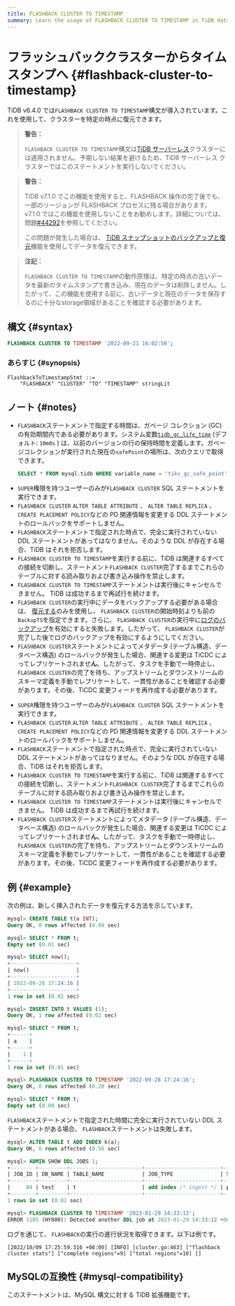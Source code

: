 ```yaml
---
title: FLASHBACK CLUSTER TO TIMESTAMP
summary: Learn the usage of FLASHBACK CLUSTER TO TIMESTAMP in TiDB databases.
---
```


# フラッシュバッククラスターからタイムスタンプへ {#flashback-cluster-to-timestamp}

TiDB v6.4.0 では`FLASHBACK CLUSTER TO TIMESTAMP`構文が導入されています。これを使用して、クラスターを特定の時点に復元できます。

> **警告：**
>
> `FLASHBACK CLUSTER TO TIMESTAMP`構文は[TiDB サーバーレス](https://docs.pingcap.com/tidbcloud/select-cluster-tier#tidb-serverless)クラスターには適用されません。予期しない結果を避けるため、TiDB サーバーレス クラスターではこのステートメントを実行しないでください。

<CustomContent platform="tidb">

> **警告：**
>
> TiDB v7.1.0 でこの機能を使用すると、FLASHBACK 操作の完了後でも、一部のリージョンが FLASHBACK プロセスに残る場合があります。 v7.1.0 ではこの機能を使用しないことをお勧めします。詳細については、問題[#44292](https://github.com/pingcap/tidb/issues/44292)を参照してください。
>
> この問題が発生した場合は、 [TiDB スナップショットのバックアップと復元](/br/br-snapshot-guide.md)機能を使用してデータを復元できます。

</CustomContent>

> **注記：**
>
> `FLASHBACK CLUSTER TO TIMESTAMP`の動作原理は、特定の時点の古いデータを最新のタイムスタンプで書き込み、現在のデータは削除しません。したがって、この機能を使用する前に、古いデータと現在のデータを保存するのに十分なstorage領域があることを確認する必要があります。

## 構文 {#syntax}

```sql
FLASHBACK CLUSTER TO TIMESTAMP '2022-09-21 16:02:50';
```

### あらすじ {#synopsis}

```ebnf+diagram
FlashbackToTimestampStmt ::=
    "FLASHBACK" "CLUSTER" "TO" "TIMESTAMP" stringLit
```

## ノート {#notes}

-   `FLASHBACK`ステートメントで指定する時間は、ガベージ コレクション (GC) の有効期間内である必要があります。システム変数[`tidb_gc_life_time`](/system-variables.md#tidb_gc_life_time-new-in-v50) (デフォルト: `10m0s` ) は、以前のバージョンの行の保持時間を定義します。ガベージコレクションが実行された現在の`safePoint`の場所は、次のクエリで取得できます。

    ```sql
    SELECT * FROM mysql.tidb WHERE variable_name = 'tikv_gc_safe_point';
    ```

<CustomContent platform='tidb'>

-   `SUPER`権限を持つユーザーのみが`FLASHBACK CLUSTER` SQL ステートメントを実行できます。
-   `FLASHBACK CLUSTER` `ALTER TABLE ATTRIBUTE` 、 `ALTER TABLE REPLICA` 、 `CREATE PLACEMENT POLICY`などの PD 関連情報を変更する DDL ステートメントのロールバックをサポートしません。
-   `FLASHBACK`ステートメントで指定された時点で、完全に実行されていない DDL ステートメントがあってはなりません。そのような DDL が存在する場合、TiDB はそれを拒否します。
-   `FLASHBACK CLUSTER TO TIMESTAMP`を実行する前に、TiDB は関連するすべての接続を切断し、ステートメント`FLASHBACK CLUSTER`完了するまでこれらのテーブルに対する読み取りおよび書き込み操作を禁止します。
-   `FLASHBACK CLUSTER TO TIMESTAMP`ステートメントは実行後にキャンセルできません。 TiDB は成功するまで再試行を続けます。
-   `FLASHBACK CLUSTER`の実行中にデータをバックアップする必要がある場合は、 [復元する](/br/br-snapshot-guide.md)のみを使用し、 `FLASHBACK CLUSTER`の開始時刻よりも前の`BackupTS`を指定できます。さらに、 `FLASHBACK CLUSTER`の実行中に[ログのバックアップ](/br/br-pitr-guide.md)を有効にすると失敗します。したがって、 `FLASHBACK CLUSTER`が完了した後でログのバックアップを有効にするようにしてください。
-   `FLASHBACK CLUSTER`ステートメントによってメタデータ (テーブル構造、データベース構造) のロールバックが発生した場合、関連する変更は TiCDC によってレプリケートされませ**ん**。したがって、タスクを手動で一時停止し、 `FLASHBACK CLUSTER`の完了を待ち、アップストリームとダウンストリームのスキーマ定義を手動でレプリケートして、一貫性があることを確認する必要があります。その後、TiCDC 変更フィードを再作成する必要があります。

</CustomContent>

<CustomContent platform='tidb-cloud'>

-   `SUPER`権限を持つユーザーのみが`FLASHBACK CLUSTER` SQL ステートメントを実行できます。
-   `FLASHBACK CLUSTER` `ALTER TABLE ATTRIBUTE` 、 `ALTER TABLE REPLICA` 、 `CREATE PLACEMENT POLICY`などの PD 関連情報を変更する DDL ステートメントのロールバックをサポートしません。
-   `FLASHBACK`ステートメントで指定された時点で、完全に実行されていない DDL ステートメントがあってはなりません。そのような DDL が存在する場合、TiDB はそれを拒否します。
-   `FLASHBACK CLUSTER TO TIMESTAMP`を実行する前に、TiDB は関連するすべての接続を切断し、ステートメント`FLASHBACK CLUSTER`完了するまでこれらのテーブルに対する読み取りおよび書き込み操作を禁止します。
-   `FLASHBACK CLUSTER TO TIMESTAMP`ステートメントは実行後にキャンセルできません。 TiDB は成功するまで再試行を続けます。
-   `FLASHBACK CLUSTER`ステートメントによってメタデータ (テーブル構造、データベース構造) のロールバックが発生した場合、関連する変更は TiCDC によってレプリケートされませ**ん**。したがって、タスクを手動で一時停止し、 `FLASHBACK CLUSTER`の完了を待ち、アップストリームとダウンストリームのスキーマ定義を手動でレプリケートして、一貫性があることを確認する必要があります。その後、TiCDC 変更フィードを再作成する必要があります。

</CustomContent>

## 例 {#example}

次の例は、新しく挿入されたデータを復元する方法を示しています。

```sql
mysql> CREATE TABLE t(a INT);
Query OK, 0 rows affected (0.09 sec)

mysql> SELECT * FROM t;
Empty set (0.01 sec)

mysql> SELECT now();
+---------------------+
| now()               |
+---------------------+
| 2022-09-28 17:24:16 |
+---------------------+
1 row in set (0.02 sec)

mysql> INSERT INTO t VALUES (1);
Query OK, 1 row affected (0.02 sec)

mysql> SELECT * FROM t;
+------+
| a    |
+------+
|    1 |
+------+
1 row in set (0.01 sec)

mysql> FLASHBACK CLUSTER TO TIMESTAMP '2022-09-28 17:24:16';
Query OK, 0 rows affected (0.20 sec)

mysql> SELECT * FROM t;
Empty set (0.00 sec)
```

`FLASHBACK`ステートメントで指定された時間に完全に実行されていない DDL ステートメントがある場合、 `FLASHBACK`ステートメントは失敗します。

```sql
mysql> ALTER TABLE t ADD INDEX k(a);
Query OK, 0 rows affected (0.56 sec)

mysql> ADMIN SHOW DDL JOBS 1;
+--------+---------+-----------------------+------------------------+--------------+-----------+----------+-----------+---------------------+---------------------+---------------------+--------+
| JOB_ID | DB_NAME | TABLE_NAME            | JOB_TYPE               | SCHEMA_STATE | SCHEMA_ID | TABLE_ID | ROW_COUNT | CREATE_TIME         | START_TIME          | END_TIME            | STATE  |
+--------+---------+-----------------------+------------------------+--------------+-----------+----------+-----------+---------------------+---------------------+---------------------+--------+
|     84 | test    | t                     | add index /* ingest */ | public       |         2 |       82 |         0 | 2023-01-29 14:33:11 | 2023-01-29 14:33:11 | 2023-01-29 14:33:12 | synced |
+--------+---------+-----------------------+------------------------+--------------+-----------+----------+-----------+---------------------+---------------------+---------------------+--------+
1 rows in set (0.01 sec)

mysql> FLASHBACK CLUSTER TO TIMESTAMP '2023-01-29 14:33:12';
ERROR 1105 (HY000): Detected another DDL job at 2023-01-29 14:33:12 +0800 CST, can't do flashback
```

ログを通じて、 `FLASHBACK`の実行の進行状況を取得できます。以下は例です。

    [2022/10/09 17:25:59.316 +08:00] [INFO] [cluster.go:463] ["flashback cluster stats"] ["complete regions"=9] ["total regions"=10] []

## MySQLの互換性 {#mysql-compatibility}

このステートメントは、MySQL 構文に対する TiDB 拡張機能です。

